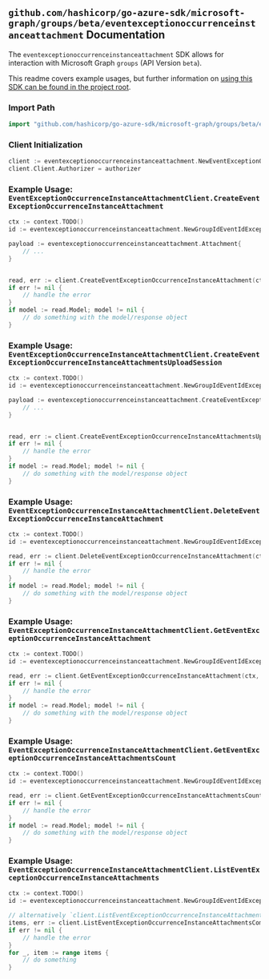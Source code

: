 
## `github.com/hashicorp/go-azure-sdk/microsoft-graph/groups/beta/eventexceptionoccurrenceinstanceattachment` Documentation

The `eventexceptionoccurrenceinstanceattachment` SDK allows for interaction with Microsoft Graph `groups` (API Version `beta`).

This readme covers example usages, but further information on [using this SDK can be found in the project root](https://github.com/hashicorp/go-azure-sdk/tree/main/docs).

### Import Path

```go
import "github.com/hashicorp/go-azure-sdk/microsoft-graph/groups/beta/eventexceptionoccurrenceinstanceattachment"
```


### Client Initialization

```go
client := eventexceptionoccurrenceinstanceattachment.NewEventExceptionOccurrenceInstanceAttachmentClientWithBaseURI("https://graph.microsoft.com")
client.Client.Authorizer = authorizer
```


### Example Usage: `EventExceptionOccurrenceInstanceAttachmentClient.CreateEventExceptionOccurrenceInstanceAttachment`

```go
ctx := context.TODO()
id := eventexceptionoccurrenceinstanceattachment.NewGroupIdEventIdExceptionOccurrenceIdInstanceID("groupId", "eventId", "eventId1", "eventId2")

payload := eventexceptionoccurrenceinstanceattachment.Attachment{
	// ...
}


read, err := client.CreateEventExceptionOccurrenceInstanceAttachment(ctx, id, payload, eventexceptionoccurrenceinstanceattachment.DefaultCreateEventExceptionOccurrenceInstanceAttachmentOperationOptions())
if err != nil {
	// handle the error
}
if model := read.Model; model != nil {
	// do something with the model/response object
}
```


### Example Usage: `EventExceptionOccurrenceInstanceAttachmentClient.CreateEventExceptionOccurrenceInstanceAttachmentsUploadSession`

```go
ctx := context.TODO()
id := eventexceptionoccurrenceinstanceattachment.NewGroupIdEventIdExceptionOccurrenceIdInstanceID("groupId", "eventId", "eventId1", "eventId2")

payload := eventexceptionoccurrenceinstanceattachment.CreateEventExceptionOccurrenceInstanceAttachmentsUploadSessionRequest{
	// ...
}


read, err := client.CreateEventExceptionOccurrenceInstanceAttachmentsUploadSession(ctx, id, payload, eventexceptionoccurrenceinstanceattachment.DefaultCreateEventExceptionOccurrenceInstanceAttachmentsUploadSessionOperationOptions())
if err != nil {
	// handle the error
}
if model := read.Model; model != nil {
	// do something with the model/response object
}
```


### Example Usage: `EventExceptionOccurrenceInstanceAttachmentClient.DeleteEventExceptionOccurrenceInstanceAttachment`

```go
ctx := context.TODO()
id := eventexceptionoccurrenceinstanceattachment.NewGroupIdEventIdExceptionOccurrenceIdInstanceIdAttachmentID("groupId", "eventId", "eventId1", "eventId2", "attachmentId")

read, err := client.DeleteEventExceptionOccurrenceInstanceAttachment(ctx, id, eventexceptionoccurrenceinstanceattachment.DefaultDeleteEventExceptionOccurrenceInstanceAttachmentOperationOptions())
if err != nil {
	// handle the error
}
if model := read.Model; model != nil {
	// do something with the model/response object
}
```


### Example Usage: `EventExceptionOccurrenceInstanceAttachmentClient.GetEventExceptionOccurrenceInstanceAttachment`

```go
ctx := context.TODO()
id := eventexceptionoccurrenceinstanceattachment.NewGroupIdEventIdExceptionOccurrenceIdInstanceIdAttachmentID("groupId", "eventId", "eventId1", "eventId2", "attachmentId")

read, err := client.GetEventExceptionOccurrenceInstanceAttachment(ctx, id, eventexceptionoccurrenceinstanceattachment.DefaultGetEventExceptionOccurrenceInstanceAttachmentOperationOptions())
if err != nil {
	// handle the error
}
if model := read.Model; model != nil {
	// do something with the model/response object
}
```


### Example Usage: `EventExceptionOccurrenceInstanceAttachmentClient.GetEventExceptionOccurrenceInstanceAttachmentsCount`

```go
ctx := context.TODO()
id := eventexceptionoccurrenceinstanceattachment.NewGroupIdEventIdExceptionOccurrenceIdInstanceID("groupId", "eventId", "eventId1", "eventId2")

read, err := client.GetEventExceptionOccurrenceInstanceAttachmentsCount(ctx, id, eventexceptionoccurrenceinstanceattachment.DefaultGetEventExceptionOccurrenceInstanceAttachmentsCountOperationOptions())
if err != nil {
	// handle the error
}
if model := read.Model; model != nil {
	// do something with the model/response object
}
```


### Example Usage: `EventExceptionOccurrenceInstanceAttachmentClient.ListEventExceptionOccurrenceInstanceAttachments`

```go
ctx := context.TODO()
id := eventexceptionoccurrenceinstanceattachment.NewGroupIdEventIdExceptionOccurrenceIdInstanceID("groupId", "eventId", "eventId1", "eventId2")

// alternatively `client.ListEventExceptionOccurrenceInstanceAttachments(ctx, id, eventexceptionoccurrenceinstanceattachment.DefaultListEventExceptionOccurrenceInstanceAttachmentsOperationOptions())` can be used to do batched pagination
items, err := client.ListEventExceptionOccurrenceInstanceAttachmentsComplete(ctx, id, eventexceptionoccurrenceinstanceattachment.DefaultListEventExceptionOccurrenceInstanceAttachmentsOperationOptions())
if err != nil {
	// handle the error
}
for _, item := range items {
	// do something
}
```
